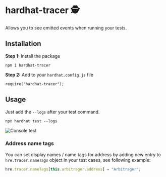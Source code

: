# hardhat-tracer 🕵️

Allows you to see emitted events when running your tests.

## Installation

**Step 1:** Install the package

```
npm i hardhat-tracer
```

**Step 2:** Add to your `hardhat.config.js` file

```
require("hardhat-tracer");
```

## Usage

Just add the `--logs` after your test command.

```
npx hardhat test --logs
```

![Console test](https://imgur.com/download/KB72yBV/)

### Address name tags

You can set display names / name tags for address by adding new entry to `hre.tracer.nameTags` object in your test cases, see following example:

```ts
hre.tracer.nameTags[this.arbitrager.address] = "Arbitrager";
```

